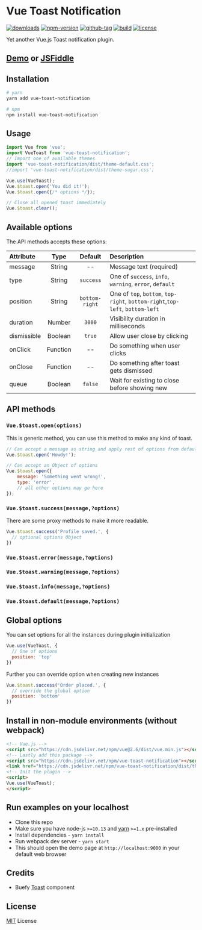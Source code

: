 # Vue Toast Notification

[![downloads](https://badgen.net/npm/dt/vue-toast-notification)](http://npm-stats.com/~packages/vue-toast-notification)
[![npm-version](https://badgen.net/npm/v/vue-toast-notification)](https://www.npmjs.com/package/vue-toast-notification)
[![github-tag](https://badgen.net/github/tag/ankurk91/vue-toast-notification)](https://github.com/ankurk91/vue-toast-notification/)
[![build](https://github.com/ankurk91/vue-toast-notification/workflows/build/badge.svg)](https://github.com/ankurk91/vue-toast-notification/actions)
[![license](https://badgen.net/github/license/ankurk91/vue-toast-notification)](https://yarnpkg.com/en/package/vue-toast-notification)

Yet another Vue.js Toast notification plugin.

## [Demo](https://ankurk91.github.io/vue-toast-notification) or [JSFiddle](https://jsfiddle.net/ankurk91/ebakcs62/)

## Installation
```bash
# yarn
yarn add vue-toast-notification

# npm
npm install vue-toast-notification
```

## Usage
```js
import Vue from 'vue';
import VueToast from 'vue-toast-notification';
// Import one of available themes
import 'vue-toast-notification/dist/theme-default.css';
//import 'vue-toast-notification/dist/theme-sugar.css';

Vue.use(VueToast);
Vue.$toast.open('You did it!');
Vue.$toast.open({/* options */});

// Close all opened toast immediately
Vue.$toast.clear();
```

## Available options
The API methods accepts these options:

| Attribute        | Type                | Default              | Description      |
| :---             | :---:               | :---:                | :---             |
|  message         | String              | --                   |  Message text (required)   |
|  type            | String              | `success`            |  One of `success`, `info`, `warning`, `error`, `default`  |
|  position        | String              | `bottom-right`       |  One of `top`, `bottom`, `top-right`, `bottom-right`,`top-left`, `bottom-left`  |
|  duration        | Number              | `3000`               |  Visibility duration in milliseconds    |
|  dismissible     | Boolean             | `true`               |  Allow user close by clicking    |
|  onClick         | Function            | --                   |  Do something when user clicks    |
|  onClose         | Function            | --                   |  Do something after toast gets dismissed    |
|  queue           | Boolean             | `false`              |  Wait for existing to close before showing new     |
         
## API methods
### `Vue.$toast.open(options)`
This is generic method, you can use this method to make any kind of toast.
```js
// Can accept a message as string and apply rest of options from defaults
Vue.$toast.open('Howdy!');

// Can accept an Object of options
Vue.$toast.open({
    message: 'Something went wrong!',
    type: 'error',
    // all other options may go here
});
```
### `Vue.$toast.success(message,?options)`
There are some proxy methods to make it more readable.
```js
Vue.$toast.success('Profile saved.', {
  // optional options Object
})
```
### `Vue.$toast.error(message,?options)`
### `Vue.$toast.warning(message,?options)`
### `Vue.$toast.info(message,?options)`
### `Vue.$toast.default(message,?options)`

## Global options
You can set options for all the instances during plugin initialization
```js
Vue.use(VueToast, {
  // One of options
  position: 'top'
})
```
Further you can override option when creating new instances
```js
Vue.$toast.success('Order placed.', {
  // override the global option
  position: 'bottom'
})
```

## Install in non-module environments (without webpack)
```html
<!-- Vue.js -->
<script src="https://cdn.jsdelivr.net/npm/vue@2.6/dist/vue.min.js"></script>
<!-- Lastly add this package -->
<script src="https://cdn.jsdelivr.net/npm/vue-toast-notification"></script>
<link href="https://cdn.jsdelivr.net/npm/vue-toast-notification/dist/theme-default.css" rel="stylesheet">
<!-- Init the plugin -->
<script>
Vue.use(VueToast);
</script>
```

## Run examples on your localhost
* Clone this repo
* Make sure you have node-js `>=10.13` and [yarn](https://yarnpkg.com) `>=1.x` pre-installed
* Install dependencies - `yarn install`
* Run webpack dev server - `yarn start`
* This should open the demo page at `http://localhost:9000` in your default web browser 

## Credits
* Buefy [Toast](https://buefy.github.io/documentation/toast) component

## License
[MIT](LICENSE.txt) License
